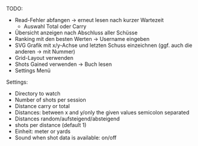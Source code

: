 TODO:
* Read-Fehler abfangen -> erneut lesen nach kurzer Wartezeit
  * Auswahl Total oder Carry
* Übersicht anzeigen nach Abschluss aller Schüsse
* Ranking mit den besten Werten -> Username eingeben
* SVG Grafik mit x/y-Achse und letzten Schuss einzeichnen (ggf. auch die anderen -> mit Nummer)
* Grid-Layout verwenden
* Shots Gained verwenden -> Buch lesen
* Settings Menü

Settings:
* Directory to watch
* Number of shots per session
* Distance carry or total
* Distances: between x and y/only the given values semicolon separated
* Distances random/aufsteigend/absteigend
* shots per distance (default 1)
* Einheit: meter or yards
* Sound when shot data is available: on/off
